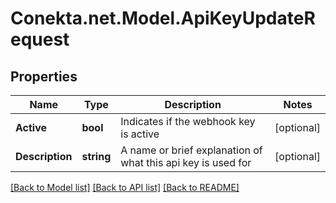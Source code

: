 # Conekta.net.Model.ApiKeyUpdateRequest

## Properties

Name | Type | Description | Notes
------------ | ------------- | ------------- | -------------
**Active** | **bool** | Indicates if the webhook key is active | [optional] 
**Description** | **string** | A name or brief explanation of what this api key is used for | [optional] 

[[Back to Model list]](../README.md#documentation-for-models) [[Back to API list]](../README.md#documentation-for-api-endpoints) [[Back to README]](../README.md)

